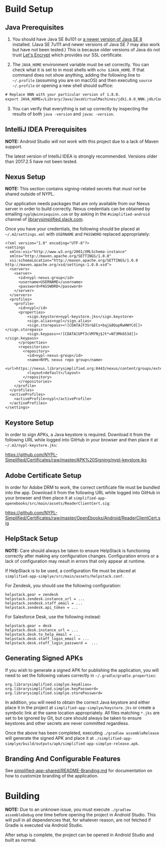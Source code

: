 # Build Setup

## Java Prerequisites

1. You should have Java SE 8u101 or [a newer version of Java SE 8](http://www.oracle.com/technetwork/java/javase/downloads/index.html) installed. (Java SE 7u111 and newer versions of Java SE 7 may also work but have not been tested.) This is because older versions of Java do not trust [Let's Encrypt](https://letsencrypt.org/) which provides our SSL certificate.

2. The `JAVA_HOME` environment variable must be set correctly. You can check what it is set to in most shells with `echo $JAVA_HOME`. If that command does not show anything, adding the following line to `~/.profile` (assuming you are on macOS) and then executing `source ~/.profile` or opening a new shell should suffice:

~~~w
# Replace NNN with your particular version of 1.8.0.
export JAVA_HOME=/Library/Java/JavaVirtualMachines/jdk1.8.0_NNN.jdk/Contents/Home
~~~

3. You can verify that everything is set up correctly by inspecting the results of both `java -version` and `javac -version`.

## IntelliJ IDEA Prerequisites

**NOTE:** Android Studio _will not work_ with this project due to a lack of Maven support.

The latest version of IntelliJ IDEA is strongly recommended. Versions older than 2017.2.5 have not been tested.

## Nexus Setup

**NOTE:** This section contains signing-related secrets that _must not_ be shared outside of NYPL.

Our application needs packages that are only available from our Nexus server in order to build correctly. Nexus credentials can be obtained by emailing `nypl@winniequinn.com` or by asking in the `#simplified-android` channel of [librarysimplified.slack.com](https://librarysimplified.slack.com).

Once you have your credentials, the following should be placed at `~/.m2/settings.xml` with `USERNAME` and `PASSWORD` replaced appropriately:

```
<?xml version="1.0" encoding="UTF-8"?>
<settings
  xmlns:xsi="http://www.w3.org/2001/XMLSchema-instance"
  xmlns="http://maven.apache.org/SETTINGS/1.0.0"
  xsi:schemaLocation="http://maven.apache.org/SETTINGS/1.0.0 http://maven.apache.org/xsd/settings-1.0.0.xsd">
  <servers>
    <server>
      <id>nypl-nexus-group</id>
      <username>USERNAME</username>
      <password>PASSWORD</password>
    </server>
  </servers>
  <profiles>
    <profile>
      <id>nypl</id>
      <properties>
          <sign.keystore>nypl-keystore.jks</sign.keystore>
          <sign.alias>nypl</sign.alias>
          <sign.storepass><![CDATA[F3Sr&ECs+bqj&8QupRwHWYCd]]></sign.storepass>
          <sign.keypass><![CDATA[UPf3cVM7Nj$Jt*=N73Mk653d]]></sign.keypass>
      </properties>
      <repositories>
        <repository>
          <id>nypl-nexus-group</id>
          <name>NYPL nexus repo group</name>
          <url>https://nexus.librarysimplified.org:8443/nexus/content/groups/external</url>
          <layout>default</layout>
        </repository>
      </repositories>
    </profile>
  </profiles>
  <activeProfiles>
    <activeProfile>nypl</activeProfile>
  </activeProfiles>
</settings>
```

## Keystore Setup

In order to sign APKs, a Java keystore is required. Download it from the following URL while logged into GitHub in your browser and then place it at `~/.m2/nypl-keystore.jks`:

https://github.com/NYPL-Simplified/Certificates/raw/master/APK%20Signing/nypl-keystore.jks

## Adobe Certificate Setup

In order for Adobe DRM to work, the correct certificate file must be bundled into the app. Download it from the following URL while logged into GitHub in your browser and then place it at `simplified-app-openebooks/src/main/assets/ReaderClientCert.sig`:

https://github.com/NYPL-Simplified/Certificates/raw/master/OpenEbooks/Android/ReaderClientCert.sig

## HelpStack Setup

**NOTE:** Care should always be taken to ensure HelpStack is functioning correctly after making any configuration changes. Configuration errors or a lack of configuration may result in errors that only appear at runtime.

If HelpStack is to be used, a configuration file must be placed at `simplified-app-simplye/src/main/assets/helpstack.conf`.

For Zendesk, you should use the following configuration:

```
helpstack.gear = zendesk
helpstack.zendesk.instance_url = ...
helpstack.zendesk.staff_email = ...
helpstack.zendesk.api_token = ...
```

For Salesforce Desk, use the following instead:

```
helpstack.gear = desk
helpstack.desk.instance_url = ...
helpstack.desk.to_help_email = ...
helpstack.desk.staff_login_email = ...
helpstack.desk.staff_login_password =  ...
```

## Generating Signed APKs

If you wish to generate a signed APK for publishing the application, you will need to set the following values correctly in `~/.gradle/gradle.properties`:

~~~
org.librarysimplified.simplye.keyAlias=
org.librarysimplified.simplye.keyPassword=
org.librarysimplified.simplye.storePassword=
~~~

In addition, you will need to obtain the correct Java keystore and either place it in the project at `simplified-app-simplye/keystore.jks` or create a symbolic link at the same location appropriately. All files matching `*.jks` are set to be ignored by Git, but care should always be taken to ensure keystores and other secrets are never committed regardless.

Once the above has been completed, executing `./gradlew assembleRelease` will generate the signed APK and place it at `./simplified-app-simplye/build/outputs/apk/simplified-app-simplye-release.apk`.

## Branding And Configurable Features

See [simplified-app-shared/README-Branding.md](simplified-app-shared/README-Branding.md)
for documentation on how to customize branding of the application.

# Building

**NOTE:** Due to an unknown issue, you must execute `./gradlew assembleDebug` one time before opening the project in Android Studio. This will pull in all dependencies that, for whatever reason, are not fetched if Gradle is executed via Android Studio.

After setup is complete, the project can be opened in Android Studio and built as normal.

